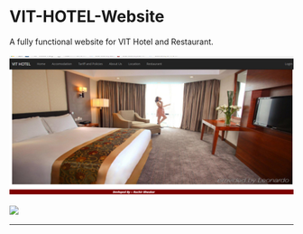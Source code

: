 # VIT-HOTEL-Website
A fully functional website for VIT Hotel and Restaurant. 
<br><br>
<img src="Screenshots/index.PNG">
<br><br>
<img src="Screenshots/accomodation.PNG">
<hr>
